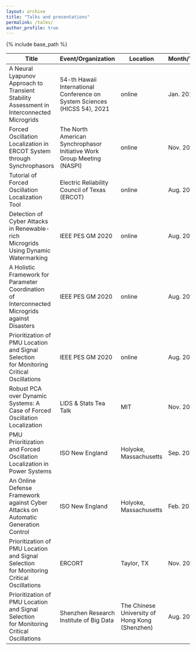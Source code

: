 ```yaml
---
layout: archive
title: "Talks and presentations"
permalink: /talks/
author_profile: true
---
```


{% include base_path %}

|Title                                                                                         | Event/Organization                                | Location |Month/Year| Link |
|----------------------------------------------------------------------------------------------|-----------------------------------------|----------|------|----|
|A Neural Lyapunov Approach to Transient Stability <br> Assessment in Interconnected Microgrids|54-th Hawaii International Conference on <br>System Sciences (HICSS 54), 2021|online| Jan. 2021|
|Forced Oscillation Localization in <br> ERCOT System through Synchrophasors|The North American Synchrophasor <br> Initiative Work Group Meeting (NASPI)|online|Nov. 2020|
|Tutorial of Forced Oscillation Localization Tool|Electric Reliability Council of Texas (ERCOT)|online|Aug. 2020|
|Detection of Cyber Attacks in Renewable-rich <br> Microgrids Using Dynamic Watermarking|IEEE PES GM 2020| online| Aug. 2020|
|A Holistic Framework for Parameter Coordination <br> of Interconnected Microgrids against Disasters|IEEE PES GM 2020| online| Aug. 2020|
|Prioritization of PMU Location and Signal Selection <br> for Monitoring Critical Oscillations|IEEE PES GM 2020| online| Aug. 2020|
|Robust PCA over Dynamic Systems: A Case of Forced Oscillation Localization|LIDS & Stats Tea Talk|MIT|Nov. 2018|[[Flyer](https://lids.mit.edu/news-and-events/events/robust-pca-over-dynamic-systems-case-forced-oscillation-localization)]
|PMU Prioritization and Forced Oscillation Localization in Power Systems|ISO New England|Holyoke, Massachusetts|Sep. 2018|
|An Online Defense Framework against Cyber Attacks on Automatic Generation Control|ISO New England|Holyoke, Massachusetts|Feb. 2018|
|Prioritization of PMU Location and Signal Selection <br> for Monitoring Critical Oscillations|ERCORT|Taylor, TX| Nov. 2017|
|Prioritization of PMU Location and Signal Selection <br> for Monitoring Critical Oscillations|Shenzhen Research Institute of Big Data| The Chinese University of Hong Kong (Shenzhen)| Aug. 2017|[[News]](http://www.sribd.cn/index.php/en/news/128-mr-tong-huang-made-a-speech-in-our-school.html)|
